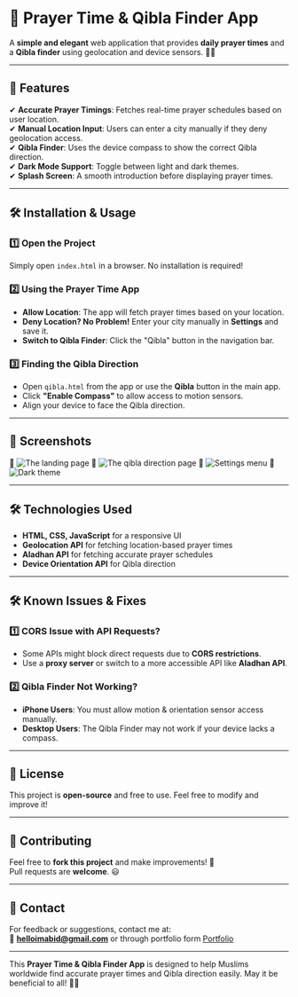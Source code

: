 # **📌 Prayer Time & Qibla Finder App**  

A **simple and elegant** web application that provides **daily prayer times** and a **Qibla finder** using geolocation and device sensors. 🌙🕌  

---

## **🚀 Features**
✔ **Accurate Prayer Timings**: Fetches real-time prayer schedules based on user location.  
✔ **Manual Location Input**: Users can enter a city manually if they deny geolocation access.  
✔ **Qibla Finder**: Uses the device compass to show the correct Qibla direction.  
✔ **Dark Mode Support**: Toggle between light and dark themes.  
✔ **Splash Screen**: A smooth introduction before displaying prayer times.  

---


## **🛠 Installation & Usage**
### **1️⃣ Open the Project**
Simply open `index.html` in a browser. No installation is required!

### **2️⃣ Using the Prayer Time App**
- **Allow Location**: The app will fetch prayer times based on your location.  
- **Deny Location? No Problem!** Enter your city manually in **Settings** and save it.  
- **Switch to Qibla Finder**: Click the "Qibla" button in the navigation bar.  

### **3️⃣ Finding the Qibla Direction**
- Open `qibla.html` from the app or use the **Qibla** button in the main app.  
- Click **"Enable Compass"** to allow access to motion sensors.  
- Align your device to face the Qibla direction.  

---

## **🌟 Screenshots**
📸 ![The landing page](prayer\Screenshot(4).png)
📸 ![The qibla direction page](prayer\Screenshot(5).png)
📸 ![Settings menu](prayer\Screenshot(6).png)
📸 ![Dark theme](prayer\Screenshot(7).png)


---

## **🛠 Technologies Used**
- **HTML, CSS, JavaScript** for a responsive UI  
- **Geolocation API** for fetching location-based prayer times  
- **Aladhan API** for fetching accurate prayer schedules  
- **Device Orientation API** for Qibla direction  

---

## **🛠 Known Issues & Fixes**
### **1️⃣ CORS Issue with API Requests?**
- Some APIs might block direct requests due to **CORS restrictions**.  
- Use a **proxy server** or switch to a more accessible API like **Aladhan API**.

### **2️⃣ Qibla Finder Not Working?**
- **iPhone Users**: You must allow motion & orientation sensor access manually.
- **Desktop Users**: The Qibla Finder may not work if your device lacks a compass.

---

## **📜 License**
This project is **open-source** and free to use. Feel free to modify and improve it!  

---

## **🤝 Contributing**
Feel free to **fork this project** and make improvements! 🚀  
Pull requests are **welcome**. 😃  

---

## **💌 Contact**
For feedback or suggestions, contact me at:  
📧 **helloimabid@gmail.com** 
or through portfolio form 
[Portfolio](helloimabid.me) 

---

This **Prayer Time & Qibla Finder App** is designed to help Muslims worldwide find accurate prayer times and Qibla direction easily. May it be beneficial to all! 🤲✨  
